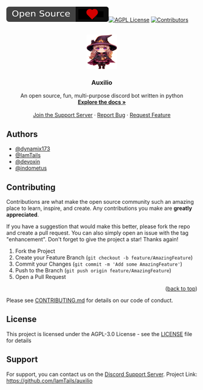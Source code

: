 

![](https://github.com/IamTails/auxilio/blob/cd211ddc976873dc2e706ec577bc903c4789e329/assets/images/opensource.svg)[![AGPL License](https://img.shields.io/badge/license-AGPL-blue.svg)](http://www.gnu.org/licenses/agpl-3.0)
[![Contributors](https://img.shields.io/github/contributors/IamTails/auxilio.svg?style=flat&color=CCCCFF)](https://github.com/IamTails/auxilio/graphs/contributors)

<br />
<div align="center">
  <a href="https://github.com/IamTails/auxilio">
    <img src="https://github.com/IamTails/auxilio/blob/main/assets/images/auxilio.png?raw=true" alt="Logo" width="80" height="90">
  </a>

<h3 align="center">Auxilio</h3>

  <p align="center">
    An open source, fun, multi-purpose discord bot written in python
    <br />
    <a href="https://discord.gg/auxilio"><strong>Explore the docs »</strong></a>
    <br />
    <br />
    <a href="https://discord.gg/auxilio">Join the Support Server</a>
    ·
    <a href="https://github.com/IamTails/auxilio/issues">Report Bug</a>
    ·
    <a href="https://discord.gg/auxilio">Request Feature</a>
  </p>
</div>

## Authors

- [@dynamix173](https://github.com/dynamix173)
- [@IamTails](https://github.com/IamTails)
- [@devoxin](https://github.com/devoxin)
- [@indometus](https://github.com/indometus)
## Contributing

Contributions are what make the open source community such an amazing place to learn, inspire, and create. Any contributions you make are **greatly appreciated**.

If you have a suggestion that would make this better, please fork the repo and create a pull request. You can also simply open an issue with the tag "enhancement".
Don't forget to give the project a star! Thanks again!

1. Fork the Project
2. Create your Feature Branch (`git checkout -b feature/AmazingFeature`)
3. Commit your Changes (`git commit -m 'Add some AmazingFeature'`)
4. Push to the Branch (`git push origin feature/AmazingFeature`)
5. Open a Pull Request
<p align="right">(<a href="#readme-top">back to top</a>)</p>

Please see [CONTRIBUTING.md](CONTRIBUTING.md) for details on our code of conduct.



## License

This project is licensed under the AGPL-3.0 License - see the [LICENSE](LICENSE) file for details


## Support

For support, you can contact us on the [Discord Support Server](https://discord.gg/auxilio).
Project Link: https://github.com/IamTails/auxilio


